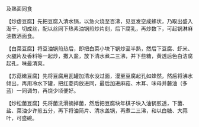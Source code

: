 及熟面同食

【炒虚豆腐】先把豆腐入清水锅，以急火烧至百沸，见豆发空成蜂状，乃取出盛入淘干，切成丝，配以丝同下热素油锅煎炒片刻，后下腐乳，再炒数下，可起锅淋麻油数酒面食。

【白菜豆腐】将豆油锅煎热后，即把白菜小块下锅炒至半熟，然后下豆腐、虾米、火腿片及香料等一起炒，撒入盐，放下清水煮二三沸，并下些糖，黄透后色白洁腐起孔，味最清爽。

【苏菇嫩豆腐】先将豆腐用瓦罐加清水没过面，漫至豆腐起孔如蜂然，然后将沸水倾出，再用冷水下罐，把红菱肉放进同，最后加进麻菇、木耳、味母并藤油（多蓝）一同调匀，再烧少顷便好。

【炒松菌豆腐】先将菌洗滑摘掉菌，然后把豆腐块年棋子块入油锅煎透，下菌、盐、菜油少许煎五分，再下将油简片、清水盖锅，再煮二三沸，和以白糖、大蒜叶，可盛碗。